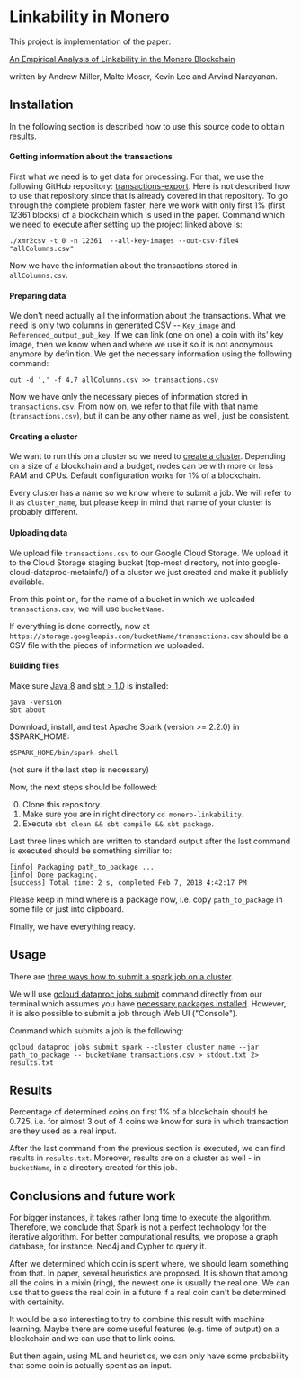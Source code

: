 # Linkability in Monero
This project is implementation of the paper: 

[An Empirical Analysis of Linkability in the Monero Blockchain](http://monerolink.com/monerolink.pdf) 

written by Andrew Miller, Malte Moser, Kevin Lee and Arvind Narayanan.

 
## Installation 
 In the following section is described how to use this source code to obtain results.
 #### Getting information about the transactions
 First what we need is to get data for processing. For that, we use the following GitHub repository: [transactions-export](https://github.com/moneroexamples/transactions-export).
Here is not described how to use that repository since that is already covered in that repository. 
To go through the complete problem faster, here we work with only first 1% (first 12361 blocks) of a blockchain which is used in the paper. 
Command which we need to execute after setting up the project linked above is:

`./xmr2csv -t 0 -n 12361  --all-key-images --out-csv-file4 "allColumns.csv"`

Now we have the information about the transactions stored in `allColumns.csv`.

#### Preparing data
We don't need actually all the information about the transactions. What we need is only two columns in generated CSV -- `Key_image` and `Referenced_output_pub_key`. If we can link (one on one) a coin with its' key image, then we know when and where we use it so it is not anonymous anymore by definition.
We get the necessary information using the following command:

`cut -d ',' -f 4,7 allColumns.csv >> transactions.csv`

Now we have only the necessary pieces of information stored in `transactions.csv`.
From now on, we refer to that file with that name (`transactions.csv`), but it can be any other name as well, just be consistent.

#### Creating a cluster

We want to run this on a cluster so we need to [create a cluster](https://console.cloud.google.com/dataproc/clustersAdd). Depending on a size of a blockchain and a budget, nodes can be with more or less RAM and CPUs. Default configuration works for 1% of a blockchain.

Every cluster has a name so we know where to submit a job. We will refer to it as `cluster_name`, but please keep in mind that name of your cluster is probably different. 
#### Uploading data
We upload file `transactions.csv` to our Google Cloud Storage. We upload it to the Cloud Storage staging bucket (top-most directory, not into google-cloud-dataproc-metainfo/) of a cluster we just created and make it publicly available.

From this point on, for the name of a bucket in which we uploaded `transactions.csv`, we will use `bucketName`.

If everything is done correctly, now at `https://storage.googleapis.com/bucketName/transactions.csv` should be a CSV file with the pieces of information we uploaded.

#### Building files

Make sure [Java 8](https://java.com/) and [sbt > 1.0](www.scala-sbt.org) is installed:

    java -version
    sbt about

Download, install, and test Apache Spark (version >= 2.2.0) in $SPARK_HOME:

    $SPARK_HOME/bin/spark-shell
    
(not sure if the last step is necessary)

Now, the next steps should be followed:

0) Clone this repository. 
1) Make sure you are in right directory `cd monero-linkability`. 
3) Execute `sbt clean && sbt compile && sbt package`. 

Last three lines which are written to standard output after the last command is executed should be something similiar to:

```
[info] Packaging path_to_package ...
[info] Done packaging.
[success] Total time: 2 s, completed Feb 7, 2018 4:42:17 PM
```
 Please keep in mind where is a package now, i.e. copy `path_to_package` in some file or just into clipboard.

Finally, we have everything ready.

## Usage

There are [three ways how to submit a spark job on a cluster](https://cloud.google.com/dataproc/docs/guides/submit-job).

We will use [gcloud dataproc jobs submit](https://cloud.google.com/sdk/gcloud/reference/dataproc/jobs/submit/) command directly from our terminal which assumes you have [necessary packages installed](https://cloud.google.com/sdk/downloads). However, it is also possible to submit a job through Web UI ("Console").

Command which submits a job is the following:
```
gcloud dataproc jobs submit spark --cluster cluster_name --jar path_to_package -- bucketName transactions.csv > stdout.txt 2> results.txt
```

## Results 

Percentage of determined coins on first 1% of a blockchain should be 0.725, i.e. for almost 3 out of 4 coins we know for sure in which transaction are they used as a real input.

After the last command from the previous section is executed, we can find results in `results.txt`. Moreover, results are on a cluster as well - in `bucketName`, in a directory created for this job.

## Conclusions and future work
For bigger instances, it takes rather long time to execute the algorithm. Therefore, we conclude that Spark is not a perfect technology for the iterative algorithm. For better computational results, we propose a graph database, for instance, Neo4j and Cypher to query it.

After we determined which coin is spent where, we should learn something from that. In paper, several heuristics are proposed. It is shown that among all the coins in a mixin (ring), the newest one is usually the real one. We can use that to guess the real coin in a future if a real coin can't be determined with certainity.

It would be also interesting to try to combine this result with machine learning. Maybe there are some useful features (e.g. time of output) on a blockchain and we can use that to link coins.

But then again, using ML and heuristics, we can only have some probability that some coin is actually spent as an input. 

